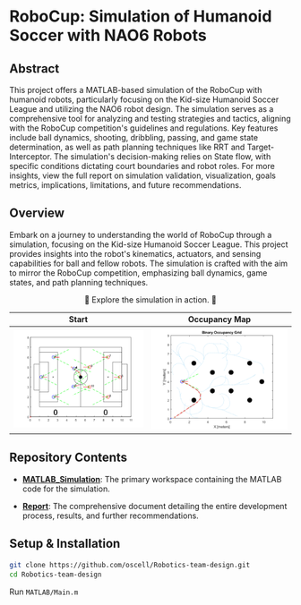 # RoboCup: Simulation of Humanoid Soccer with NAO6 Robots

## Abstract

This project offers a MATLAB-based simulation of the RoboCup with humanoid robots, particularly focusing on the Kid-size Humanoid Soccer League and utilizing the NAO6 robot design. The simulation serves as a comprehensive tool for analyzing and testing strategies and tactics, aligning with the RoboCup competition's guidelines and regulations. Key features include ball dynamics, shooting, dribbling, passing, and game state determination, as well as path planning techniques like RRT and Target-Interceptor. The simulation's decision-making relies on State flow, with specific conditions dictating court boundaries and robot roles. For more insights, view the full report on simulation validation, visualization, goals metrics, implications, limitations, and future recommendations.

## Overview

Embark on a journey to understanding the world of RoboCup through a simulation, focusing on the Kid-size Humanoid Soccer League. This project provides insights into the robot's kinematics, actuators, and sensing capabilities for ball and fellow robots. The simulation is crafted with the aim to mirror the RoboCup competition, emphasizing ball dynamics, game states, and path planning techniques.

<div align="center">

:robot: Explore the simulation in action. :robot:

| Start | Occupancy Map |
|:-------------------:|:--------------:|
| <img src="assets\Images\Im.png" width="300">  | <img src="assets/Images/Im2.png" width="300"> |

</div>

## Repository Contents

- **[MATLAB_Simulation](https://github.com/oscell/Robotics-team-design/tree/main/MATLAB)**: The primary workspace containing the MATLAB code for the simulation.

- **[Report](https://github.com/oscell/Robotics-team-design/blob/main/assets/Documents/Robocup_team_Report_TEAM_1.pdf)**: The comprehensive document detailing the entire development process, results, and further recommendations.

## Setup & Installation

```bash
git clone https://github.com/oscell/Robotics-team-design.git
cd Robotics-team-design
```

Run `MATLAB/Main.m`